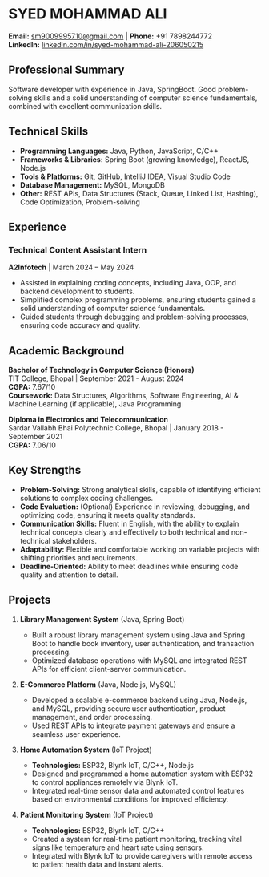 # SYED MOHAMMAD ALI
**Email:** sm9009995710@gmail.com | **Phone:** +91 7898244772  
**LinkedIn:** [linkedin.com/in/syed-mohammad-ali-206050215](https://linkedin.com/in/syed-mohammad-ali-206050215)

## Professional Summary
Software developer with experience in Java, SpringBoot. Good problem-solving skills and a solid understanding of computer science fundamentals, combined with excellent communication skills.

## Technical Skills
- **Programming Languages:** Java, Python, JavaScript, C/C++
- **Frameworks & Libraries:** Spring Boot (growing knowledge), ReactJS, Node.js
- **Tools & Platforms:** Git, GitHub, IntelliJ IDEA, Visual Studio Code
- **Database Management:** MySQL, MongoDB
- **Other:** REST APIs, Data Structures (Stack, Queue, Linked List, Hashing), Code Optimization, Problem-solving

## Experience

### Technical Content Assistant Intern  
**A2Infotech** | March 2024 – May 2024
- Assisted in explaining coding concepts, including Java, OOP, and backend development to students.
- Simplified complex programming problems, ensuring students gained a solid understanding of computer science fundamentals.
- Guided students through debugging and problem-solving processes, ensuring code accuracy and quality.

## Academic Background
**Bachelor of Technology in Computer Science (Honors)**  
TIT College, Bhopal | September 2021 - August 2024  
**CGPA:** 7.67/10  
**Coursework:** Data Structures, Algorithms, Software Engineering, AI & Machine Learning (if applicable), Java Programming

**Diploma in Electronics and Telecommunication**  
Sardar Vallabh Bhai Polytechnic College, Bhopal | January 2018 - September 2021  
**CGPA:** 7.06/10

## Key Strengths
- **Problem-Solving:** Strong analytical skills, capable of identifying efficient solutions to complex coding challenges.
- **Code Evaluation:** (Optional) Experience in reviewing, debugging, and optimizing code, ensuring it meets quality standards.
- **Communication Skills:** Fluent in English, with the ability to explain technical concepts clearly and effectively to both technical and non-technical stakeholders.
- **Adaptability:** Flexible and comfortable working on variable projects with shifting priorities and requirements.
- **Deadline-Oriented:** Ability to meet deadlines while ensuring code quality and attention to detail.

## Projects

1. **Library Management System** (Java, Spring Boot)
   - Built a robust library management system using Java and Spring Boot to handle book inventory, user authentication, and transaction processing.
   - Optimized database operations with MySQL and integrated REST APIs for efficient client-server communication.

2. **E-Commerce Platform** (Java, Node.js, MySQL)
   - Developed a scalable e-commerce backend using Java, Node.js, and MySQL, providing secure user authentication, product management, and order processing.
   - Used REST APIs to integrate payment gateways and ensure a seamless user experience.

3. **Home Automation System** (IoT Project)
   - **Technologies:** ESP32, Blynk IoT, C/C++, Node.js
   - Designed and programmed a home automation system with ESP32 to control appliances remotely via Blynk IoT.
   - Integrated real-time sensor data and automated control features based on environmental conditions for improved efficiency.

4. **Patient Monitoring System** (IoT Project)
   - **Technologies:** ESP32, Blynk IoT, C/C++
   - Created a system for real-time patient monitoring, tracking vital signs like temperature and heart rate using sensors.
   - Integrated with Blynk IoT to provide caregivers with remote access to patient health data and instant alerts.
